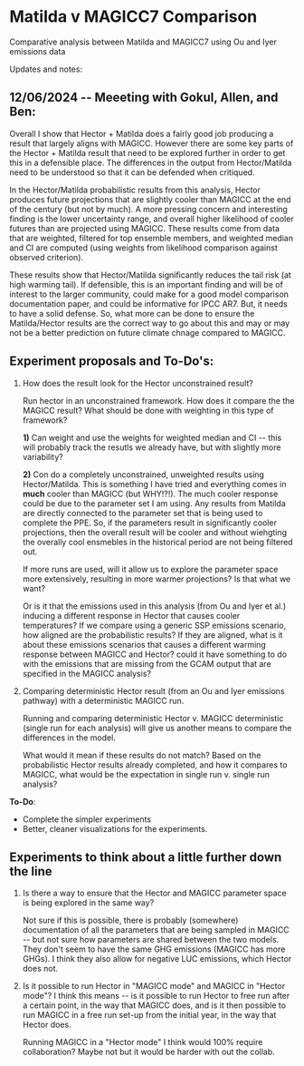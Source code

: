 # Matilda v MAGICC7 Comparison
 Comparative analysis between Matilda and MAGICC7 using Ou and Iyer emissions data

Updates and notes:

## 12/06/2024 -- Meeeting with Gokul, Allen, and Ben:

Overall I show that Hector + Matilda does a fairly good job producing a result that largely aligns with MAGICC. However there are some key parts of the Hector + Matilda result that need to be explored further in order to get this in a defensible place. The differences in the output from Hector/Matilda need to be understood so that it can be defended when critiqued.

In the Hector/Matilda probabilistic results from this analysis, Hector produces future projections that are slightly cooler than MAGICC at the end of the century (but not by much). A more pressing concern and interesting finding is the lower uncertainty range, and overall higher likelihood of cooler futures than are projected using MAGICC. These results come from data that are weighted, filtered for top ensemble members, and weighted median and CI are computed (using weights from likelihood comparison against observed criterion). 

These results show that Hector/Matilda significantly reduces the tail risk (at high warming tail). If defensible, this is an important finding and will be of interest to the larger community, could make for a good model comparison documentation paper, and could be informative for IPCC AR7. But, it needs to have a solid defense. So, what more can be done to ensure the Matilda/Hector results are the correct way to go about this and may or may not be a better prediction on future climate chnage compared to MAGICC.

## Experiment proposals and To-Do's:

1. How does the result look for the Hector unconstrained result?
   
   Run hector in an unconstrained framework. How does it compare the the MAGICC result? What should be done with weighting in this type of framework? 

   **1)** Can weight and use the weights for weighted median and CI -- this will probably track the resutls we already have, but with slightly more variability? 

   **2)** Con do a completely unconstrained, unweighted results using Hector/Matilda. This is something I have tried and everything comes in **much** cooler than MAGICC (but WHY!?!). The much cooler response could be due to the parameter set I am using. Any results from Matilda are directly connected to the parameter set that is being used to complete the PPE. So, if the parameters result in significantly cooler projections, then the overall result will be cooler and without wiehgting the overally cool ensmebles in the historical period are not being filtered out.

    If more runs are used, will it allow us to explore the parameter space more extensively, resulting in more warmer projections? Is that what we want? 

    Or is it that the emissions used in this analysis (from Ou and Iyer et al.) inducing a different response in Hector that causes cooler temperatures? If we compare using a generic SSP emissions scenario, how aligned are the probabilistic results? If they are aligned, what is it about these emissions scenarios that causes a different warming response between MAGICC and Hector? could it have something to do with the emissions that are missing from the GCAM output that are specified in the MAGICC analysis?
   
3. Comparing deterministic Hector result (from an Ou and Iyer emissions pathway) with a deterministic MAGICC run.

   Running and comparing deterministic Hector v. MAGICC deterministic (single run for each analysis) will give us another means to compare the differences in the model.

   What would it mean if these results do not match? Based on the probabilistic Hector results already completed, and how it compares to MAGICC, what would be the expectation in single run v. single run analysis?

**To-Do**:
- Complete the simpler experiments
- Better, cleaner visualizations for the experiments. 

## Experiments to think about a little further down the line

 1. Is there a way to ensure that the Hector and MAGICC parameter space is being explored in the same way?
     
    Not sure if this is possible, there is probably (somewhere) documentation of all the parameters that are being sampled in MAGICC -- but not sure how parameters are shared between the two models. They don't seem to have the same GHG emissions (MAGICC has more GHGs). I think they also allow for negative LUC emissions, which Hector does not. 

 2. Is it possible to run Hector in "MAGICC mode" and MAGICC in "Hector mode"? I think this means -- is it possible to run Hector to free run after a certain point, in the way that MAGICC does, and is it then possible to run MAGICC in a free run set-up from the initial year, in the way that Hector does.

    Running MAGICC in a "Hector mode" I think would 100% require collaboration? Maybe not but it would be harder with out the collab.
